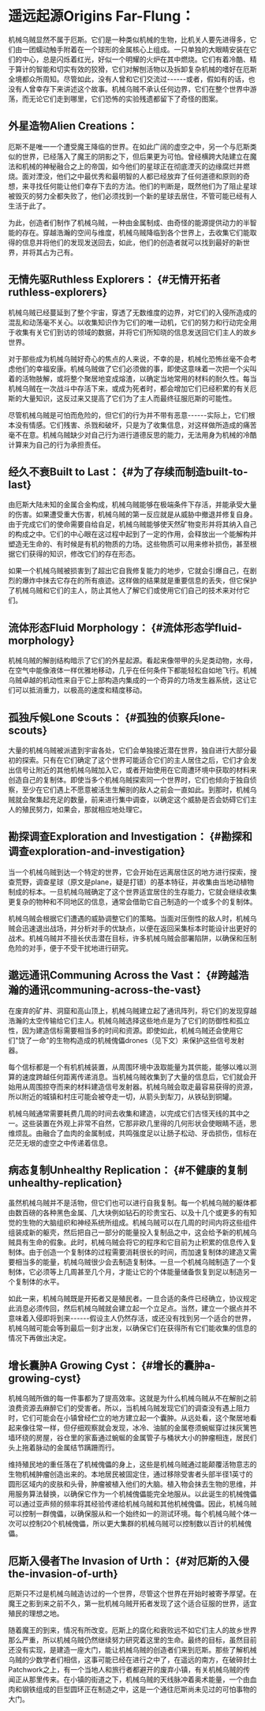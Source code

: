 # 遥远起源Origins Far-Flung：

机械乌贼显然不属于厄斯。它们是一种类似机械的生物，比机关人要先进得多，它们由一团蠕动触手附着在一个球形的金属核心上组成。一只单独的大眼睛安装在它们的中心，总是闪烁着红光，好似一个明耀的火炉在其中燃烧。它们有着冷酷、精于算计的智能和切实有效的狡猾，它们对解刨活物以及拆卸复杂机械的嗜好在厄斯全境都众所周知。尽管如此，没有人曾和它们交流过------或者，假如有的话，也没有人曾幸存下来讲述这个故事。机械乌贼不承认任何边界，它们在整个世界中游荡，而无论它们走到哪里，它们恐怖的实验残遗都留下了奇怪的图案。

## 外星造物Alien Creations：

厄斯不是唯一一个遭受魔王降临的世界。在如此广阔的虚空之中，另一个与厄斯类似的世界，已经落入了魔王的阴影之下，但后果更为可怕。曾经横跨大陆建立在魔法和机械的神秘融合之上的帝国，如今他们的星球正在彻底湮灭的边缘腐烂并燃烧。面对湮没，他们之中最优秀和最明智的人都已经放弃了任何道德和原则的奇想，来寻找任何能让他们幸存下去的方法。他们的判断是，既然他们为了阻止星球被毁灭的努力全都失败了，他们必须找到一个新的星球去居住，不管可能已经有人生活于此了。

为此，创造者们制作了机械乌贼，一种由金属制成、由奇怪的能源提供动力的半智能的存在。穿越浩瀚的空间与维度，机械乌贼降临到各个世界上，去收集它们能取得的信息并将他们的发现发送回去，如此，他们的创造者就可以找到最好的新世界，并将其占为己有。

## 无情先驱Ruthless Explorers： {#无情开拓者ruthless-explorers}

机械乌贼已经蔓延到了整个宇宙，穿透了无数维度的边界，对它们的入侵所造成的混乱和动荡毫不关心。以收集知识作为它们的唯一动机，它们的努力和行动完全用于收集有关它们到访的领域的数据，并将它们所知晓的信息发送回它们主人的故乡世界。

对于那些成为机械乌贼好奇心的焦点的人来说，不幸的是，机械化恐怖丝毫不会考虑他们的幸福安康。机械乌贼做了它们必须做的事，即使这意味着一次把一个尖叫着的活物肢解，或将整个聚居地变成熔渣，以确定当地常用的材料的耐久性。每当机械乌贼在一次战斗中存活下来，或成为死者时，都会增加它们已经积累的有关厄斯的大量知识，这反过来又提高了它们为了主人而最终征服厄斯的可能性。

尽管机械乌贼是可怕而危险的，但它们的行为并不带有恶意------实际上，它们根本没有情感。它们残害、杀戮和破坏，只是为了收集信息，对这样做所造成的痛苦毫不在意。机械乌贼缺少对自己行为进行道德反思的能力，无法用身为机械的冷酷计算来为自己的行为承担责任。

## 经久不衰Built to Last： {#为了存续而制造built-to-last}

由厄斯大陆未知的金属合金构成，机械乌贼能够在极端条件下存活，并能承受大量的伤害。如果遭受重大伤害，机械乌贼的第一反应就是从威胁中撤退并修复自身。由于完成它们的使命需要自给自足，机械乌贼能够使天然矿物变形并将其纳入自己的构成之中。它们的中心眼在这过程中起到了一定的作用，会释放出一个能解构并塑造无生命的、有时候是有机的物质的力场。这些物质可以用来修补损伤，甚至根据它们获得的知识，修改它们的存在形态。

如果一个机械乌贼被损害到了超出它自我修复能力的地步，它就会引爆自己，在剧烈的爆炸中抹去它存在的所有痕迹。这样做的结果就是重要信息的丢失，但它保护了机械乌贼和它们的主人，防止其他人了解它们或使用它们自己的技术来对付它们。

## 流体形态Fluid Morphology： {#流体形态学fluid-morphology}

机械乌贼的解剖结构暗示了它们的外星起源。看起来像带甲的头足类动物，水母，在空气中能像液体一样优雅地移动，几乎在任何条件下都能轻松自如地飞行。机械乌贼卓越的机动性来自于它上部构造内集成的一个奇异的力场发生器系统，这让它们可以抵消重力，以极高的速度和精度移动。

## 孤独斥候Lone Scouts： {#孤独的侦察兵lone-scouts}

大量的机械乌贼被派遣到宇宙各处，它们会单独接近潜在世界，独自进行大部分最初的探索。只有在它们确定了这个世界可能适合它们的主人居住之后，它们才会发出信号让附近的其他机械乌贼加入它，或者开始使用在它周遭环境中获取的材料来创造自己的复制体。即使当多个机械乌贼探索同一个世界时，它们也倾向于独自侦察，至少在它们遇上不愿意被活生生解剖的敌人之前会一直如此。到那时，机械乌贼就会聚集起充足的数量，前来进行集中调查，以确定这个威胁是否会妨碍它们主人的殖民努力，如果会，那就相应地处理它。

## 勘探调查Exploration and Investigation： {#勘探和调查exploration-and-investigation}

当一个机械乌贼到达一个特定的世界，它会开始在远离居住区的地方进行探索，搜查荒野，调查星球（原文是plane，疑是打错）的基本特征，并收集由当地动植物制成的标本。一旦机械乌贼确定了这个世界适宜居住的生存能力，它就会继续收集更复杂的物种和不同地区的信息，通常会借助它自己制造的一个或多个的复制体。

机械乌贼会根据它们遭遇的威胁调整它们的策略。当面对压倒性的敌人时，机械乌贼会迅速退出战场，并分析对手的优缺点，以便在返回采集标本时能设计出更好的战术。机械乌贼并不擅长伏击潜在目标，许多机械乌贼会部署陷阱，以确保和压制危险的对手，便于不受干扰地进行研究。

## 邈远通讯Communing Across the Vast： {#跨越浩瀚的通讯communing-across-the-vast}

在废弃的矿井、洞窟和高山顶上，机械乌贼建立起了通讯阵列，将它们的发现穿越浩瀚的太空传输给它们主人。机械乌贼选择这些地点是为了它们的防御性和孤立性，因为建造信标需要相当多的时间和资源。即使如此，机械乌贼还会使用它们"饶了一命"的生物构造成的机械傀儡drones（见下文）来保护这些信号发射器。

每个信标都是一个有机机械装置，从周围环境中汲取能量为其供能，能够以难以测算的速度跨越任何距离传递消息。当机械乌贼收集到了大量的信息后，它们就会开始用从周围掠夺而来的材料建造信号发射器。机械乌贼会取走最容易获得的资源，所以附近的城镇和村庄可能会被夺走一切，从箭头到犁刀，从铁砧到铜罐。

机械乌贼通常需要耗费几周的时间去收集和建造，以完成它们古怪天线的其中之一。这些装置在外观上非常不自然，它那非欧几里得的几何形状会使眼睛不适，思维烦乱。由融合了血肉的金属制成，共鸣强度足以让肠子松动、牙齿损伤，信标在茫茫无垠的虚空之中传递着信息。

## 病态复制Unhealthy Replication： {#不健康的复制unhealthy-replication}

虽然机械乌贼并不是活物，但它们也可以进行自我复制。每一个机械乌贼的躯体都由数百磅的各种黑色金属、几大块例如钻石的珍贵宝石、以及十几个或更多的有知觉的生物的大脑组织和神经系统所组成。机械乌贼可以在几周的时间内将这些组件组装成新的躯壳，然后把自己一部分的能量投入复制品之中，这会给予新的机械乌贼具有生命的假象。此时，机械乌贼会将它的程序和它目前为止积累的信息传入复制体。由于创造一个复制体的过程需要消耗很长的时间，而加速复制体的建造又需要相当多的能量，机械乌贼很少会去制造复制体。一旦一个机械乌贼制造了一个复制体，它必须等上几周甚至几个月，才能让它的个体能量储备恢复到足以制造另一个复制体的水平。

如此一来，机械乌贼既是开拓者又是殖民者。一旦合适的条件已经确立，协议规定此消息必须传回，然后机械乌贼就会建立起一个立足点。当然，建立一个据点并不意味着入侵即将到来------假设主人仍然存活，或还没有找到另一个适合的世界，机械乌贼可能会等到最后一刻才出发，以确保它们在获得所有它们能收集的信息的情况下再做出决定。

## 增长囊肿A Growing Cyst： {#增长的囊肿a-growing-cyst}

机械乌贼所做的每一件事都为了提高效率。这就是为什么机械乌贼从不在解剖之前浪费资源去麻醉它们的受害者。所以，当机械乌贼发现它们的调查没有遇上阻力时，它们可能会在小镇曾经伫立的地方建立起一个囊肿。从远处看，这个聚居地看起来像往常一样，但仔细观察就会发现，冰冷、油腻的金属卷须蜿蜒穿过抹灰篱笆墙环绕的房屋，谷仓里的家畜通过蜿蜒的金属管子与桶状大小的肿瘤相连，居民们头上拖着脉动的金属结节蹒跚而行。

维持殖民地的重任落在了机械傀儡的身上，这些是机械乌贼通过能颠覆活物意志的生物机械肿瘤创造出来的。本地居民被固定住，通过移除受害者头部半径1英寸的圆形区域内的皮肤和头骨，肿瘤被植入他们的大脑。植入物会抹去生物的思维，并用服务算法替换，以确保它作为一个机械傀儡能完全地服从。以此诞生的机械傀儡可以通过亚声频的频率将其经验传递给机械乌贼和其他机械傀儡。因此，机械乌贼可以控制一群傀儡，以确保服从和一个始终如一的测试环境。每个机械乌贼个体一次可以控制20个机械傀儡，所以更大集群的机械乌贼可以控制数以百计的机械傀儡。

## 厄斯入侵者The Invasion of Urth： {#对厄斯的入侵the-invasion-of-urth}

厄斯只不过是机械乌贼造访过的一个世界，尽管这个世界在开始时被寄予厚望。在魔王之影到来之前不久，第一批机械乌贼开拓者发现了这个适合征服的世界，适宜殖民的理想之地。

随着魔王的到来，情况有所改变。厄斯上的腐化和衰败远不如它们主人的故乡世界那么严重，所以机械乌贼仍然继续努力研究着这里的生命。最终的目标，虽然目前还没有实现，是建造一座大门，能让机械乌贼的创造者们来到厄斯。那些了解机械乌贼的少数学者们相信，这事可能已经在进行之中了，在遥远的南方，在破碎封土Patchwork之上，有一个当地人和旅行者都避开的废弃小镇，有关机械乌贼的传闻正从那里传来。在小镇的街道之下，机械乌贼的天线脉冲着奥术能量，一个由血肉和钢铁组成的巨型圆环正在制造之中，这是一个通往厄斯尚未见过的可怕事物的大门。
